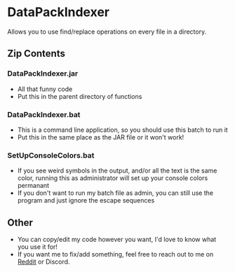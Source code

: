 # DataPackIndexer
Allows you to use find/replace operations on every file in a directory.

## Zip Contents
### DataPackIndexer.jar
 - All that funny code
 - Put this in the parent directory of functions
### DataPackIndexer.bat
 - This is a command line application, so you should use this batch to run it
 - Put this in the same place as the JAR file or it won't work!
### SetUpConsoleColors.bat
 - If you see weird symbols in the output, and/or all the text is the same color, running this as administrator will set up your console colors permanant
 - If you don't want to run my batch file as admin, you can still use the program and just ignore the escape sequences
## Other
- You can copy/edit my code however you want, I'd love to know what you use it for!
- If you want me to fix/add something, feel free to reach out to me on [Reddit](reddit.com/u/devini15) or Discord.
